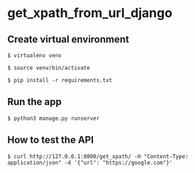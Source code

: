 # get_xpath_from_url_django
## Create virtual environment
```
$ virtualenv venv
```
```
$ source venv/bin/activate
```
```
$ pip install -r requirements.txt
```
## Run the app
```
$ python3 manage.py runserver
```
## How to test the API
```
$ curl http://127.0.0.1:8000/get_xpath/ -H "Content-Type: application/json" -d '{"url": "https://google.com"}'
```